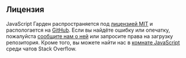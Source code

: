 ## Лицензия

JavaScript Гарден распространяется под [лицензией MIT][1] и распологается на [GitHub][2]. Если вы найдёте ошибку или опечатку, пожалуйста [сообщите нам о ней][3] или запросите права на загрузку репозитория. Кроме того, вы можете найти нас в [комнате JavaScript][4] среди чатов Stack Overflow.

[1]: https://github.com/BonsaiDen/JavaScript-Garden/blob/next/LICENSE
[2]: https://github.com/BonsaiDen/JavaScript-Garden
[3]: https://github.com/BonsaiDen/JavaScript-Garden/issues
[4]: http://chat.stackoverflow.com/rooms/17/javascript

